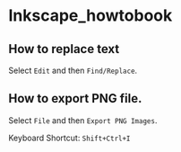 # Inkscape_howtobook

## How to replace text

Select `Edit` and then `Find/Replace`.


## 


## How to export PNG file.

Select `File` and then `Export PNG Images`.

Keyboard Shortcut: `Shift+Ctrl+I`

